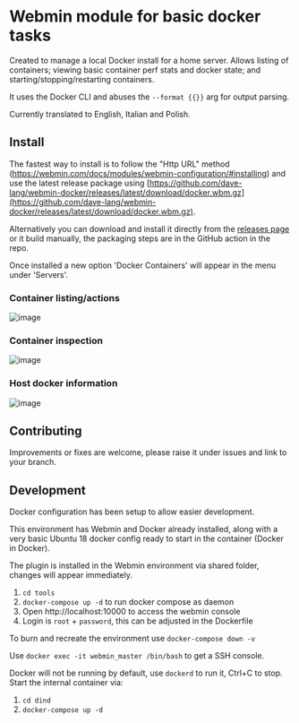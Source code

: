 # Webmin module for basic docker tasks

Created to manage a local Docker install for a home server. Allows listing of containers; viewing basic container perf stats and docker state; and starting/stopping/restarting containers.

It uses the Docker CLI and abuses the `--format {{}}` arg for output parsing.

Currently translated to English, Italian and Polish.

## Install

The fastest way to install is to follow the "Http URL" method (https://webmin.com/docs/modules/webmin-configuration/#installing) and use the latest release package using [https://github.com/dave-lang/webmin-docker/releases/latest/download/docker.wbm.gz](https://github.com/dave-lang/webmin-docker/releases/latest/download/docker.wbm.gz).

Alternatively you can download and install it directly from the [releases page](https://github.com/dave-lang/webmin-docker/releases) or it build manually, the packaging steps are in the GitHub action in the repo.

Once installed a new option 'Docker Containers' will appear in the menu under 'Servers'.

### Container listing/actions
![image](https://github.com/user-attachments/assets/e4eeda35-1800-48d5-8b15-b498f7305311)

### Container inspection
![image](https://github.com/user-attachments/assets/17bdeec8-c285-41bc-a6d1-3ddcffd34e36)

### Host docker information
![image](https://github.com/user-attachments/assets/d059e89b-8f29-4ee1-b0dc-5caac3d3d8bc)

## Contributing

Improvements or fixes are welcome, please raise it under issues and link to your branch.

## Development

Docker configuration has been setup to allow easier development.

This environment has Webmin and Docker already installed, along with a very basic Ubuntu 18 docker config ready to start in the container (Docker in Docker).

The plugin is installed in the Webmin environment via shared folder, changes will appear immediately.

1. `cd tools`
2. `docker-compose up -d` to run docker compose as daemon
3. Open http://localhost:10000 to access the webmin console
4. Login is `root` + `password`, this can be adjusted in the Dockerfile

To burn and recreate the environment use `docker-compose down -v`

Use `docker exec -it webmin_master /bin/bash` to get a SSH console.

Docker will not be running by default, use `dockerd` to run it, Ctrl+C to stop. Start the internal container via:
1. `cd dind`
2. `docker-compose up -d`
